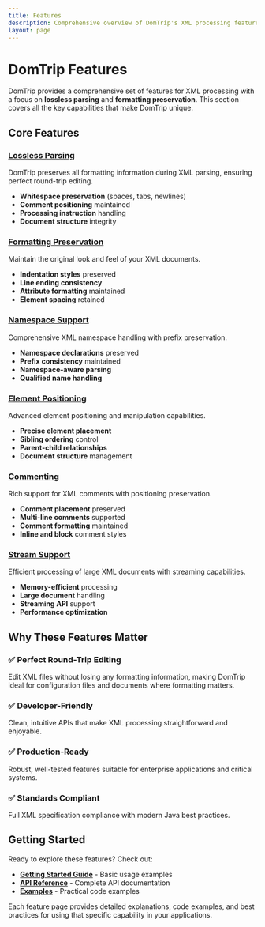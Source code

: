 ```yaml
---
title: Features
description: Comprehensive overview of DomTrip's XML processing features
layout: page
---
```


# DomTrip Features

DomTrip provides a comprehensive set of features for XML processing with a focus on **lossless parsing** and **formatting preservation**. This section covers all the key capabilities that make DomTrip unique.

## Core Features

### [Lossless Parsing](lossless-parsing/)
DomTrip preserves all formatting information during XML parsing, ensuring perfect round-trip editing.

- **Whitespace preservation** (spaces, tabs, newlines)
- **Comment positioning** maintained
- **Processing instruction** handling
- **Document structure** integrity

### [Formatting Preservation](formatting-preservation/)
Maintain the original look and feel of your XML documents.

- **Indentation styles** preserved
- **Line ending consistency**
- **Attribute formatting** maintained
- **Element spacing** retained

### [Namespace Support](namespace-support/)
Comprehensive XML namespace handling with prefix preservation.

- **Namespace declarations** preserved
- **Prefix consistency** maintained
- **Namespace-aware parsing**
- **Qualified name handling**

### [Element Positioning](element-positioning/)
Advanced element positioning and manipulation capabilities.

- **Precise element placement**
- **Sibling ordering** control
- **Parent-child relationships**
- **Document structure** management

### [Commenting](commenting/)
Rich support for XML comments with positioning preservation.

- **Comment placement** preserved
- **Multi-line comments** supported
- **Comment formatting** maintained
- **Inline and block** comment styles

### [Stream Support](stream-support/)
Efficient processing of large XML documents with streaming capabilities.

- **Memory-efficient** processing
- **Large document** handling
- **Streaming API** support
- **Performance optimization**

## Why These Features Matter

### ✅ **Perfect Round-Trip Editing**
Edit XML files without losing any formatting information, making DomTrip ideal for configuration files and documents where formatting matters.

### ✅ **Developer-Friendly**
Clean, intuitive APIs that make XML processing straightforward and enjoyable.

### ✅ **Production-Ready**
Robust, well-tested features suitable for enterprise applications and critical systems.

### ✅ **Standards Compliant**
Full XML specification compliance with modern Java best practices.

## Getting Started

Ready to explore these features? Check out:

- **[Getting Started Guide](../getting-started/)** - Basic usage examples
- **[API Reference](../api/)** - Complete API documentation
- **[Examples](../../examples/)** - Practical code examples

Each feature page provides detailed explanations, code examples, and best practices for using that specific capability in your applications.

